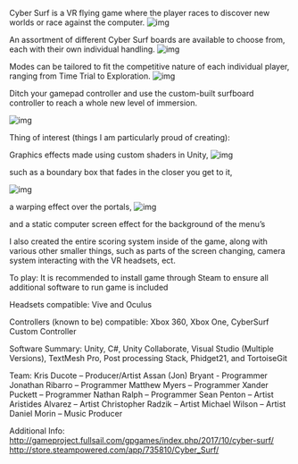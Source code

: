 Cyber Surf is a VR flying game where the player races to discover new worlds or race against the computer. 
![img](https://i.imgur.com/7Nn5dv3.png)








An assortment of different Cyber Surf boards are available to choose from, each with their own individual handling. 
![img](https://i.imgur.com/vgA8op4.jpg)




Modes can be tailored to fit the competitive nature of each individual player, ranging from Time Trial to Exploration. 
![img](https://i.imgur.com/tXwQ61u.jpg)







Ditch your gamepad controller and use the custom-built surfboard controller to reach a whole new level of immersion.

![img](https://i.imgur.com/OfaD3LM.png)






Thing of interest (things I am particularly proud of creating):


Graphics effects made using custom shaders in Unity,
![img](https://i.imgur.com/2KpsPeP.jpg)

such as a boundary box that fades in the closer you get to it,






![img](https://i.imgur.com/Fxqna8Y.jpg)

a warping effect over the portals,
![img](https://i.imgur.com/tXwQ61u.jpg)








and a static computer screen effect for the background of the menu’s








I also created the entire scoring system inside of the game, along with various other smaller things, such as parts of the screen changing, camera system interacting with the VR headsets, ect.







To play: It is recommended to install game through Steam to ensure all additional software to run game is included

Headsets compatible: Vive and Oculus

Controllers (known to be) compatible: Xbox 360, Xbox One, CyberSurf Custom Controller

Software Summary: Unity, C#, Unity Collaborate, Visual Studio (Multiple Versions), TextMesh Pro, Post processing Stack, Phidget21, and TortoiseGit

Team:
Kris Ducote – Producer/Artist
Assan (Jon) Bryant - Programmer
Jonathan Ribarro – Programmer
Matthew Myers – Programmer
Xander Puckett – Programmer
Nathan Ralph – Programmer
Sean Penton – Artist
Aristides Alvarez – Artist
Christopher Radzik – Artist
Michael Wilson – Artist
Daniel Morin – Music Producer

Additional Info:
http://gameproject.fullsail.com/gpgames/index.php/2017/10/cyber-surf/
http://store.steampowered.com/app/735810/Cyber_Surf/
